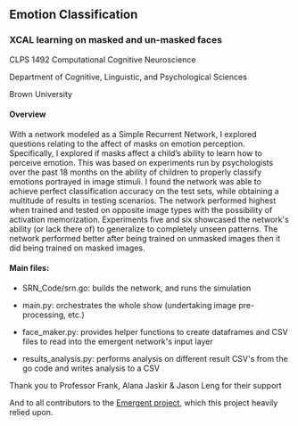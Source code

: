 ## Emotion Classification
### XCAL learning on masked and un-masked faces


CLPS 1492 Computational Cognitive Neuroscience

Department of Cognitive, Linguistic, and Psychological Sciences

Brown University


#### Overview
With a network modeled as a Simple Recurrent Network, I explored questions relating to the affect of masks on emotion perception. Specifically, I explored if masks affect a child’s ability to learn how to perceive emotion. This was based on experiments run by psychologists over the past 18 months on the ability of children to properly classify emotions portrayed in image stimuli. I found the network was able to achieve perfect classification accuracy on the test sets, while obtaining a multitude of results in testing scenarios. The network performed highest when trained and tested on opposite image types with the possibility of activation memorization. Experiments five and six showcased the network's ability (or lack there of) to generalize to completely unseen patterns. The network performed better after being trained on unmasked images then it did being trained on masked images. 



#### Main files:

- SRN_Code/srn.go: builds the network, and runs the simulation

- main.py: orchestrates the whole show (undertaking image pre-processing, etc.)

- face_maker.py: provides helper functions to create dataframes and CSV files to read into the emergent network's input layer

- results_analysis.py: performs analysis on different result CSV's from the go code and writes analysis to a CSV



Thank you to Professor Frank, Alana Jaskir & Jason Leng for their support

And to all contributors to the [Emergent project](https://github.com/emer/emergent), which this project heavily relied upon.
